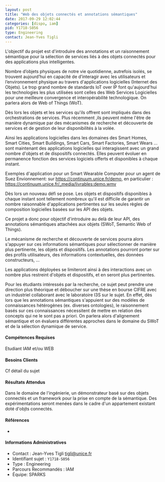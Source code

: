 ```yaml
---
layout: post
title: "Web des objets connectés et annotations sémantiques"
date: 2017-09-29 12:02:44
categories: [dispo, iam]
pid: Y1718-S056
type: Engineering
contact: Jean-Yves Tigli
---
```

       
L'objectif du projet est d'introduire des annotations et un raisonnement sémantique pour la sélection de services liés à des objets connectés pour des applications plus intelligentes.

Nombre d’objets physiques de notre vie quotidienne, autrefois isolés, se trouvent aujourd’hui en capacité de d’interagir avec les utilisateurs et l’environnement physique au travers d'applications logicielles (Internet des Objets). Le trop grand nombre de standards IoT over IP font qu'aujourd'hui les technologies les plus utilisées sont celles des Web Services Logicielles pour une meilleure convergence et interopérabilité technologique. On parlera alors de Web of Things (WoT).

Dès lors les objets et les services qu'ils offrent sont impliqués dans des orchestrations de services. Plus récemment ,ils peuvent même l'être de manière dynamique par des mécanismes de recherche et découverte de services et de gestion de leur disponibilités à la volée.

Ainsi les applications logicielles dans les domaines des Smart Homes, Smart Cities, Smart Buildings, Smart Cars, Smart Factories, Smart Wears  ... sont maintenant des applications logicielles qui interagissent avec un grand nombre d'objets et de dispositifs connectés. Elles peuvent évoluer en permanence fonction des services logiciels offerts et disponibles à chaque instant.

Exemples d'application pour un Smart Wearable Computer pour un agent de Suez Envionnement: sur https://continuum.unice.fr/demo, en particulier : https://continuum.unice.fr/_media/livrables:demo.wmv

Dès lors un nouveau défi se pose. Les objets et dispositifs disponibles à chaque instant sont tellement nombreux qu'il est difficile de garantir un nombre raisonnable d'applications pertinentes sur les seules règles de composition logicielles basées sur les API des objets.

Ce projet a donc pour objectif d'introduire au delà de leur API, des annotations sémantiques attachées aux objets (SWoT, Semantic Web of Things).

Le mécanisme de recherche et découverte de services pourra alors s'appuyer sur ces informations sémantiques pour sélectionner de manière plus pertinente, les objets et dispositifs. Les annotations pourront porter sur des profils utilisateurs, des informations contextuelles, des données constructeurs, ...

Les applications déployées se limiteront ainsi à des interactions avec un nombre plus restreint d'objets et dispositifs, et en seront plus pertinentes.

Pour les étudiants intéressés par la recherche, ce sujet peut prendre une direction plus théorique et déboucher sur une thèse en bourse CIFRE avec un industriel collaborant avec le laboratoire I3S sur le sujet. En effet, dès lors que les annotations sémantiques s'appuient sur des modèles de connaissances hétérogènes (ex. diverses ontologies), le raisonnement basés sur ces connaissances nécessitent de mettre en relation des concepts qui ne le sont pas a priori. On parlera alors d'alignement sémantique et on évaluera différentes approches dans le domaine du SWoT et de la sélection dynamique de service.

#### Compétences Requises
Etudiant IAM et/ou WEB



     

#### Besoins Clients
Cf détail du sujet

#### Résultats Attendus
Dans le domaine de l'ingénierie, un démonstrateur basé sur des objets connectés et un framework pour la prise en compte de la sémantique. Des expérimentations seront menées dans le cadre d'un appartement existant doté d'objts connectés.

#### Références

  * []()

#### Informations Administratives
  * Contact : Jean-Yves Tigli <tigli@unice.fr>
  * Identifiant sujet : `Y1718-S056`
  * Type : Engineering
  * Parcours Recommandés : IAM
  * Équipe: SPARKS

     